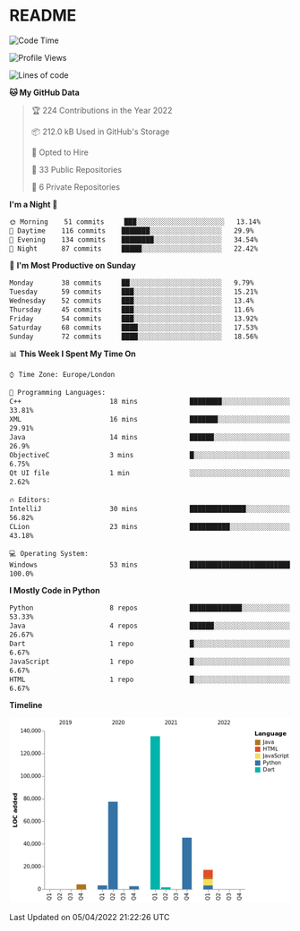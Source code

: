 # README

<!--START_SECTION:waka-->
![Code Time](http://img.shields.io/badge/Code%20Time-1%20hr%2032%20mins-blue)

![Profile Views](http://img.shields.io/badge/Profile%20Views-119-blue)

![Lines of code](https://img.shields.io/badge/From%20Hello%20World%20I%27ve%20Written-287%20Thousand%20lines%20of%20code-blue)

**🐱 My GitHub Data** 

> 🏆 224 Contributions in the Year 2022
 > 
> 📦 212.0 kB Used in GitHub's Storage 
 > 
> 💼 Opted to Hire
 > 
> 📜 33 Public Repositories 
 > 
> 🔑 6 Private Repositories  
 > 
**I'm a Night 🦉** 

```text
🌞 Morning    51 commits     ███░░░░░░░░░░░░░░░░░░░░░░   13.14% 
🌆 Daytime    116 commits    ███████░░░░░░░░░░░░░░░░░░   29.9% 
🌃 Evening    134 commits    ████████░░░░░░░░░░░░░░░░░   34.54% 
🌙 Night      87 commits     █████░░░░░░░░░░░░░░░░░░░░   22.42%

```
📅 **I'm Most Productive on Sunday** 

```text
Monday       38 commits     ██░░░░░░░░░░░░░░░░░░░░░░░   9.79% 
Tuesday      59 commits     ███░░░░░░░░░░░░░░░░░░░░░░   15.21% 
Wednesday    52 commits     ███░░░░░░░░░░░░░░░░░░░░░░   13.4% 
Thursday     45 commits     ███░░░░░░░░░░░░░░░░░░░░░░   11.6% 
Friday       54 commits     ███░░░░░░░░░░░░░░░░░░░░░░   13.92% 
Saturday     68 commits     ████░░░░░░░░░░░░░░░░░░░░░   17.53% 
Sunday       72 commits     ████░░░░░░░░░░░░░░░░░░░░░   18.56%

```


📊 **This Week I Spent My Time On** 

```text
⌚︎ Time Zone: Europe/London

💬 Programming Languages: 
C++                      18 mins             ████████░░░░░░░░░░░░░░░░░   33.81% 
XML                      16 mins             ███████░░░░░░░░░░░░░░░░░░   29.91% 
Java                     14 mins             ██████░░░░░░░░░░░░░░░░░░░   26.9% 
ObjectiveC               3 mins              █░░░░░░░░░░░░░░░░░░░░░░░░   6.75% 
Qt UI file               1 min               ░░░░░░░░░░░░░░░░░░░░░░░░░   2.62%

🔥 Editors: 
IntelliJ                 30 mins             ██████████████░░░░░░░░░░░   56.82% 
CLion                    23 mins             ██████████░░░░░░░░░░░░░░░   43.18%

💻 Operating System: 
Windows                  53 mins             █████████████████████████   100.0%

```

**I Mostly Code in Python** 

```text
Python                   8 repos             █████████████░░░░░░░░░░░░   53.33% 
Java                     4 repos             ██████░░░░░░░░░░░░░░░░░░░   26.67% 
Dart                     1 repo              █░░░░░░░░░░░░░░░░░░░░░░░░   6.67% 
JavaScript               1 repo              █░░░░░░░░░░░░░░░░░░░░░░░░   6.67% 
HTML                     1 repo              █░░░░░░░░░░░░░░░░░░░░░░░░   6.67%

```


**Timeline**

![Chart not found](https://raw.githubusercontent.com/XeonHis/XeonHis/main/charts/bar_graph.png) 


 Last Updated on 05/04/2022 21:22:26 UTC
<!--END_SECTION:waka-->
